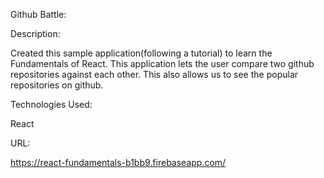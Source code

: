 
Github Battle:

Description:

Created this sample application(following a tutorial) to learn the Fundamentals of React. This application lets the user compare two github repositories against each other. This also allows us to see the popular repositories on github.

Technologies Used:

React


URL:

https://react-fundamentals-b1bb9.firebaseapp.com/
